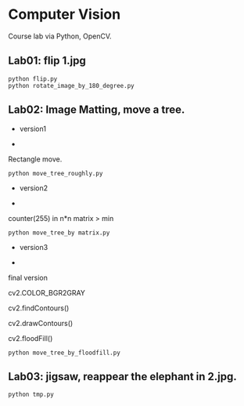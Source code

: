 Computer Vision
============

Course lab via Python, OpenCV.

Lab01: flip 1.jpg
----

    python flip.py
    python rotate_image_by_180_degree.py

Lab02: Image Matting, move a tree.
----
* version1
-
Rectangle move.

    python move_tree_roughly.py


* version2
-
counter(255) in n*n matrix > min

    python move_tree_by matrix.py


* version3
-
final version

cv2.COLOR_BGR2GRAY

cv2.findContours()

cv2.drawContours()

cv2.floodFill()

    python move_tree_by_floodfill.py

Lab03: jigsaw, reappear the elephant in 2.jpg.
----

    python tmp.py
